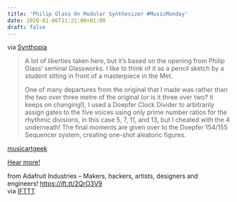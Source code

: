 ```yaml
---
title: 'Philip Glass On Modular Synthesizer #MusicMonday'
date: 2020-01-06T11:21:00+01:00
draft: false
---
```


via [Synthopia](http://www.synthtopia.com/content/2019/12/29/philip-glass-on-modular-synthesizer/)

> A lot of liberties taken here, but it’s based on the opening from Philip Glass’ seminal Glassworks. I like to think of it as a pencil sketch by a student sitting in front of a masterpiece in the Met.
> 
> One of many departures from the original that I made was rather than the two over three metre of the original (or is it three over two? it keeps on changing!), I used a Doepfer Clock Divider to arbitrarily assign gates to the five voices using only prime number ratios for the rhythmic divisions, in this case 5, 7, 11, and 13, but I cheated with the 4 underneath! The final moments are given over to the Doepfer 154/155 Sequencer system, creating one-shot aleatoric figures.

[musicartgeek](https://www.youtube.com/channel/UCUzG8P13YQBCQcfQ1SYrlgQ)

[Hear more!](http://www.synthtopia.com/content/2019/12/29/philip-glass-on-modular-synthesizer/)

  
  
from Adafruit Industries – Makers, hackers, artists, designers and engineers! https://ift.tt/2QrO3V9  
via [IFTTT](https://ifttt.com/?ref=da&site=blogger)